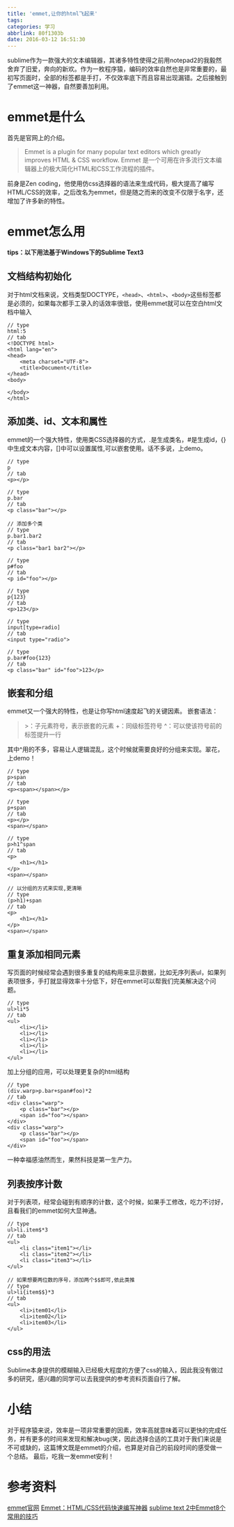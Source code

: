 ```yaml
---
title: 'emmet,让你的html飞起来'
tags:
categories: 学习
abbrlink: 80f1303b
date: 2016-03-12 16:51:30
---
```

sublime作为一款强大的文本编辑器，其诸多特性使得之前用notepad2的我毅然舍弃了旧爱，奔向的新欢。作为一枚程序猿，编码的效率自然也是非常重要的，最初写页面时，全部的标签都是手打，不仅效率底下而且容易出现漏错。之后接触到了emmet这一神器，自然要善加利用。
<!-- more -->
# emmet是什么
首先是官网上的介绍。
> Emmet is a plugin for many popular text editors which greatly improves HTML & CSS workflow.
> Emmet 是一个可用在许多流行文本编辑器上的极大简化HTML和CSS工作流程的插件。

前身是Zen coding，他使用仿css选择器的语法来生成代码，极大提高了编写HTML/CSS的效率，之后改名为emmet，但是随之而来的改变不仅限于名字，还增加了许多新的特性。

# emmet怎么用
**tips：以下用法基于Windows下的Sublime Text3**
## 文档结构初始化
对于html文档来说，文档类型DOCTYPE，`<head>`、`<html>`、`<body>`这些标签都是必须的，如果每次都手工录入的话效率很低，使用emmet就可以在空白html文档中输入
````
// type
html:5
// tab
<!DOCTYPE html>
<html lang="en">
<head>
	<meta charset="UTF-8">
	<title>Document</title>
</head>
<body>
	
</body>
</html>

````
## 添加类、id、文本和属性
emmet的一个强大特性，使用类CSS选择器的方式，.是生成类名，#是生成id，{}中生成文本内容，[]中可以设置属性,可以嵌套使用。话不多说，上demo。
````
// type
p
// tab
<p></p>

// type
p.bar
// tab
<p class="bar"></p>

// 添加多个类
// type
p.bar1.bar2
// tab
<p class="bar1 bar2"></p>

// type
p#foo
// tab
<p id="foo"></p>

// type
p{123}
// tab
<p>123</p>

// type
input[type=radio]
// tab
<input type="radio">

// type
p.bar#foo{123}
// tab
<p class="bar" id="foo">123</p>
````

## 嵌套和分组
emmet又一个强大的特性，也是让你写html速度起飞的关键因素。
嵌套语法：
> \>：子元素符号，表示嵌套的元素
+：同级标签符号
^：可以使该符号前的标签提升一行

其中^用的不多，容易让人逻辑混乱，这个时候就需要良好的分组来实现。翠花，上demo！

````
// type
p>span
// tab
<p><span></span></p>

// type
p+span
// tab
<p></p>
<span></span>

// type
p>h1^span
// tab
<p>
	<h1></h1>
</p>
<span></span>

// 以分组的方式来实现,更清晰
// type
(p>h1)+span
// tab
<p>
	<h1></h1>
</p>
<span></span>
````

## 重复添加相同元素
写页面的时候经常会遇到很多重复的结构用来显示数据，比如无序列表ul，如果列表项很多，手打就显得效率十分低下，好在emmet可以帮我们完美解决这个问题。

````
// type
ul>li*5
// tab
<ul>
	<li></li>
	<li></li>
	<li></li>
	<li></li>
	<li></li>
</ul>
````

加上分组的应用，可以处理更复杂的html结构

````
// type
(div.warp>p.bar+span#foo)*2
// tab
<div class="warp">
	<p class="bar"></p>
	<span id="foo"></span>
</div>
<div class="warp">
	<p class="bar"></p>
	<span id="foo"></span>
</div>
````
一种幸福感油然而生，果然科技是第一生产力。

## 列表按序计数
对于列表项，经常会碰到有顺序的计数，这个时候，如果手工修改，吃力不讨好，且看我们的emmet如何大显神通。

````
// type
ul>li.item$*3
// tab
<ul>
	<li class="item1"></li>
	<li class="item2"></li>
	<li class="item3"></li>
</ul>

// 如果想要两位数的序号，添加两个$$即可,依此类推
// type
ul>li{item$$}*3
// tab
<ul>
	<li>item01</li>
	<li>item02</li>
	<li>item03</li>
</ul>
````

## css的用法
Sublime本身提供的模糊输入已经极大程度的方便了css的输入，因此我没有做过多的研究，感兴趣的同学可以去我提供的参考资料页面自行了解。

# 小结
对于程序猿来说，效率是一项非常重要的因素，效率高就意味着可以更快的完成任务，并有更多的时间来发现和解决bug(笑，因此选择合适的工具对于我们来说是不可或缺的，这篇博文既是emmet的介绍，也算是对自己的前段时间的感受做一个总结。
最后，吃我一发emmet安利！

# 参考资料
[emmet官网](https://emmet.io/)
[Emmet：HTML/CSS代码快速编写神器](https://www.iteye.com/news/27580)
[sublime text 2中Emmet8个常用的技巧](https://blog.csdn.net/lmmilove/article/details/9181323)